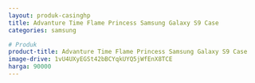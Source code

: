 ```yaml
---
layout: produk-casinghp
title: Advanture Time Flame Princess Samsung Galaxy S9 Case
categories: samsung

# Produk
product-title: Advanture Time Flame Princess Samsung Galaxy S9 Case
image-drive: 1vU4UXyEGSt42bBCYqkUYQ5jWfEnX8TCE
harga: 90000
---
```

